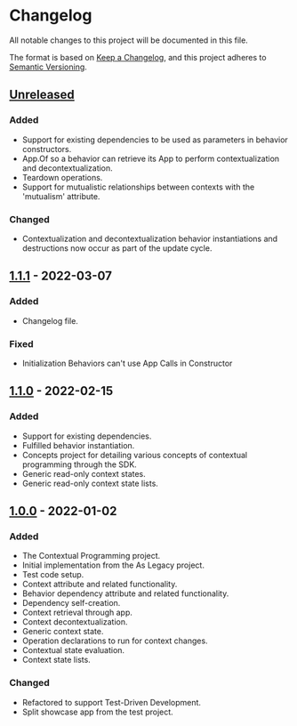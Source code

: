 # Changelog
All notable changes to this project will be documented in this file.

The format is based on [Keep a Changelog](https://keepachangelog.com/en/1.0.0/),
and this project adheres to [Semantic Versioning](https://semver.org/spec/v2.0.0.html).


## [Unreleased]
### Added
- Support for existing dependencies to be used as parameters in behavior constructors.
- App.Of so a behavior can retrieve its App to perform contextualization and decontextualization.
- Teardown operations.
- Support for mutualistic relationships between contexts with the 'mutualism' attribute.

### Changed
- Contextualization and decontextualization behavior instantiations and destructions now occur 
as part of the update cycle.


## [1.1.1] - 2022-03-07
### Added
- Changelog file.

### Fixed
- Initialization Behaviors can't use App Calls in Constructor


## [1.1.0] - 2022-02-15
### Added
- Support for existing dependencies.
- Fulfilled behavior instantiation.
- Concepts project for detailing various concepts of contextual programming through the SDK.
- Generic read-only context states.
- Generic read-only context state lists.


## [1.0.0] - 2022-01-02
### Added
- The Contextual Programming project.
- Initial implementation from the As Legacy project.
- Test code setup.
- Context attribute and related functionality.
- Behavior dependency attribute and related functionality.
- Dependency self-creation.
- Context retrieval through app.
- Context decontextualization.
- Generic context state.
- Operation declarations to run for context changes.
- Contextual state evaluation.
- Context state lists.

### Changed
- Refactored to support Test-Driven Development.
- Split showcase app from the test project.


[Unreleased]: https://github.com/lstertz/ContextualProgramming/compare/v1.1.1...HEAD
[1.1.1]: https://github.com/lstertz/ContextualProgramming/compare/v1.1.0...v1.1.1
[1.1.0]: https://github.com/lstertz/ContextualProgramming/compare/v1.0.0...v1.1.0
[1.0.0]: https://github.com/lstertz/ContextualProgramming/releases/tag/v1.0.0
